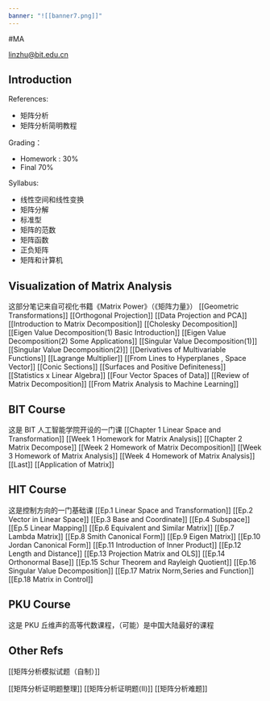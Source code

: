```yaml
---
banner: "![[banner7.png]]"
---
```

#MA

linzhu@bit.edu.cn

## Introduction

References:
- 矩阵分析
- 矩阵分析简明教程

Grading：
- Homework : 30%
- Final 70%

Syllabus:
- 线性空间和线性变换
- 矩阵分解
- 标准型
- 矩阵的范数
- 矩阵函数
- 正负矩阵
- 矩阵和计算机

## Visualization of Matrix Analysis
这部分笔记来自可视化书籍《Matrix Power》（《矩阵力量》）
[[Geometric Transformations]]
[[Orthogonal Projection]]
[[Data Projection and PCA]]
[[Introduction to Matrix Decomposition]]
[[Cholesky Decomposition]]
[[Eigen Value Decomposition(1) Basic Introduction]]
[[Eigen Value Decomposition(2) Some Applications]]
[[Singular Value Decomposition(1)]]
[[Singular Value Decomposition(2)]]
[[Derivatives of Multivariable Functions]]
[[Lagrange Multiplier]]
[[From Lines to Hyperplanes , Space Vector]]
[[Conic Sections]]
[[Surfaces and Positive Definiteness]]
[[Statistics x Linear Algebra]]
[[Four Vector Spaces of Data]]
[[Review of Matrix Decomposition]]
[[From Matrix Analysis to Machine Learning]]


## BIT Course
这是 BIT 人工智能学院开设的一门课
[[Chapter 1 Linear Space and Transformation]]
[[Week 1 Homework for Matrix Analysis]]
[[Chapter 2 Matrix Decompose]]
[[Week 2 Homework of Matrix Decomposition]]
[[Week 3 Homework of Matrix Analysis]]
[[Week 4 Homework of Matrix Analysis]]
[[Last]]
[[Application of Matrix]]


## HIT Course
这是控制方向的一门基础课
[[Ep.1 Linear Space and Transformation]]
[[Ep.2 Vector in Linear Space]]
[[Ep.3 Base and Coordinate]]
[[Ep.4 Subspace]]
[[Ep.5 Linear Mapping]]
[[Ep.6 Equivalent and Similar Matrix]]
[[Ep.7 Lambda Matrix]]
[[Ep.8 Smith Canonical Form]]
[[Ep.9 Eigen Matrix]] 
[[Ep.10 Jordan Canonical Form]]
[[Ep.11 Introduction of Inner Product]]
[[Ep.12 Length and Distance]] 
[[Ep.13 Projection Matrix and OLS]] 
[[Ep.14 Orthonormal Base]]
[[Ep.15 Schur Theorem and Rayleigh Quotient]]
[[Ep.16 Singular Value Decomposition]]
[[Ep.17 Matrix Norm,Series and Function]]
[[Ep.18 Matrix in Control]]

## PKU Course
这是 PKU 丘维声的高等代数课程，（可能）是中国大陆最好的课程


## Other Refs
[[矩阵分析模拟试题（自制）]]


[[矩阵分析证明题整理]]
[[矩阵分析证明题(II)]]
[[矩阵分析难题]]


